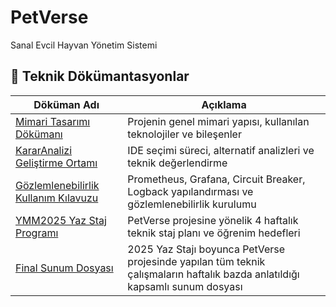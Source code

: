 # PetVerse
Sanal Evcil Hayvan Yönetim Sistemi

## 📘 Teknik Dökümantasyonlar

| Döküman Adı | Açıklama |
|-------------|----------|
| [Mimari Tasarımı Dökümanı](docs/architecture/Mimari%20Tasarım%20Dökümanı.docx) | Projenin genel mimari yapısı, kullanılan teknolojiler ve bileşenler |
| [KararAnalizi Geliştirme Ortamı](docs/architecture/KararAnalizi%20Geliştirme%20Ortamı.docx) | IDE seçimi süreci, alternatif analizleri ve teknik değerlendirme |
| [Gözlemlenebilirlik Kullanım Kılavuzu](docs/architecture/V2G%C3%B6zlemlenebilirlik%20Kullan%C4%B1m%20K%C4%B1lavuzu.docx) | Prometheus, Grafana, Circuit Breaker, Logback yapılandırması ve gözlemlenebilirlik kurulumu |
| [YMM2025 Yaz Staj Programı](docs/architecture/YMM2025YazStaj%5B1%5D.pdf) | PetVerse projesine yönelik 4 haftalık teknik staj planı ve öğrenim hedefleri |
| [Final Sunum Dosyası](docs/architecture/final_sunumu.pptx) | 2025 Yaz Stajı boyunca PetVerse projesinde yapılan tüm teknik çalışmaların haftalık bazda anlatıldığı kapsamlı sunum dosyası |
